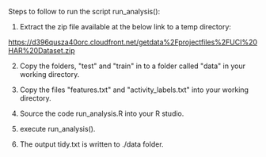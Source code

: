 Steps to follow to run the script run_analysis():

1) Extract the zip file available at the below link to  a temp directory:

https://d396qusza40orc.cloudfront.net/getdata%2Fprojectfiles%2FUCI%20HAR%20Dataset.zip

2) Copy the folders, "test" and "train" in to a folder called "data" in your working directory.

3) Copy the files "features.txt" and "activity_labels.txt" into your working directory.

4) Source the code run_analysis.R into your R studio.

5) execute run_analysis().

6) The output tidy.txt is written to ./data folder.